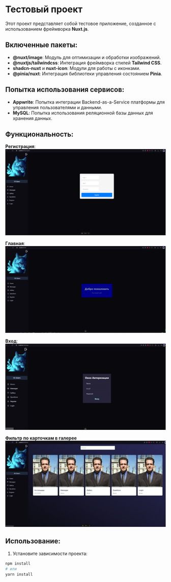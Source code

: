 # Тестовый проект

Этот проект представляет собой тестовое приложение, созданное с использованием фреймворка **Nuxt.js**.

## Включенные пакеты:

- **@nuxt/image**: Модуль для оптимизации и обработки изображений.
- **@nuxtjs/tailwindcss**: Интеграция фреймворка стилей **Tailwind CSS**.
- **shadcn-nuxt** и **nuxt-icon**: Модули для работы с иконками.
- **@pinia/nuxt**: Интеграция библиотеки управления состоянием **Pinia**.

## Попытка использования сервисов:

- **Appwrite**: Попытка интеграции Backend-as-a-Service платформы для управления пользователями и данными.
- **MySQL**: Попытка использования реляционной базы данных для хранения данных.

## Функциональность:

**Регистрация**:
![Регистрация](image-1.png)

**Главная**:
![alt text](image-2.png)

**Вход**:
![alt text](image-4.png)

**Фильтр по карточкам в галерее**
![alt text](image-3.png)



## Использование:

1. Установите зависимости проекта:

```bash
npm install
# или
yarn install
